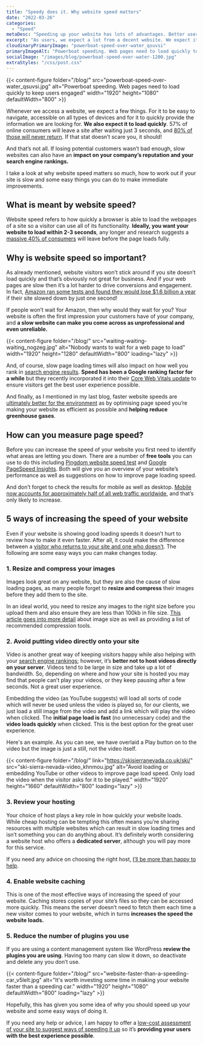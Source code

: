 ```yaml
---
title: "Speedy does it. Why website speed matters"
date: "2022-03-26"
categories:
  - "Speed"
metaDesc: "Speeding up your website has lots of advantages. Better user experience, better search ranking and reduced greenhouse gases. Here's how to make a difference."
excerpt: "As users, we expect a lot from a decent website. We expect it to look good, be easy to navigate, give us the information we are looking for AND for it to load quickly. Waiting for a web page to load is something that nobody wants and few are prepared to tolerate. So, if your web pages don't load quickly, you're going to lose visitors. However, the position that your pages have in the Google search results will also suffer if they're slow, as they penalise poor page load performance."
cloudinaryPrimaryImage: "powerboat-speed-over-water_qsuvsi"
primaryImageAlt: "Powerboat speeding. Web pages need to load quickly to keep users engaged and to improve how your  web pages rank in the search engines."
socialImage: "/images/blog/powerboat-speed-over-water-1200.jpg"
extraStyles: "/css/post.css"
---
```


{{< content-figure folder="/blog/"
src="powerboat-speed-over-water_qsuvsi.jpg"
alt="Powerboat speeding. Web pages need to load quickly to keep users engaged"
width="1920" height="1080" defaultWidth="800" >}}

Whenever we access a website, we expect a few things. For it to be easy to navigate, accessible on all types of devices and for it to quickly provide the information we are looking for. **We also expect it to load quickly**. 57% of online consumers will leave a site after waiting just 3 seconds, and [80% of those will never return](https://blog.hubspot.com/marketing/consumer-psychology-ecommerce-checkout-infographic?__hstc=200701681.28c67391d41667dc743ce9a175f4c9df.1648121456366.1648121456366.1648121456366.1&__hssc=200701681.1.1648121456366&__hsfp=2724359239). If that stat doesn’t scare you, it should!

And that’s not all. If losing potential customers wasn’t bad enough, slow websites can also have an **impact on your company’s reputation and your search engine rankings.**

I take a look at why website speed matters so much, how to work out if your site is slow and some easy things you can do to make immediate improvements.

## What is meant by website speed?

Website speed refers to how quickly a browser is able to load the webpages of a site so a visitor can use all of its functionality. **Ideally, you want your website to load within 2-3 seconds**, any longer and research suggests a [massive 40% of consumers](https://neilpatel.com/blog/loading-time/) will leave before the page loads fully.

## Why is website speed so important?

As already mentioned, website visitors won’t stick around if you site doesn’t load quickly and that’s obviously not great for business. And if your web pages are slow then it’s a lot harder to drive conversions and engagement. In fact, [Amazon ran some tests and found they would lose $1.6 billion a year](https://www.fastcompany.com/1825005/how-one-second-could-cost-amazon-16-billion-sales) if their site slowed down by just one second!

If people won’t wait for Amazon, then why would they wait for you? Your website is often the first impression your customers have of your company, and **a slow website can make you come across as unprofessional and even unreliable.**

{{< content-figure folder="/blog/"
src="waiting-waiting-waiting_nogzeg.jpg"
alt="Nobody wants to wait for a web page to load"
width="1920" height="1280" defaultWidth="800"
loading="lazy" >}}

And, of course, slow page loading times will also impact on how well you rank in [search engine results](https://www.attractmore.uk/blog/how-making-your-website-accessible-is-also-great-for-seo/). **Speed has been a Google ranking factor for a while** but they recently incorporated it into their [Core Web Vitals update](https://developers.google.com/search/docs/advanced/experience/page-experience) to ensure visitors get the best user experience possible.

And finally, as I mentioned in my last blog, faster website speeds are [ultimately better for the environment](https://www.attractmore.uk/blog/want-to-save-the-planet-start-with-your-website/) as by optimising page speed you’re making your website as efficient as possible and **helping reduce greenhouse gases**.

## How can you measure page speed?

Before you can increase the speed of your website you first need to identify what areas are letting you down. There are a number of **free tools** you can use to do this including [Pingdom website speed test](https://tools.pingdom.com/) and [Google PageSpeed Insights](https://developers.google.com/speed/pagespeed/insights/). Both will give you an overview of your website’s performance as well as suggestions on how to improve page loading speed.

And don’t forget to check the results for mobile as well as desktop. [Mobile now accounts for approximately half of all web traffic worldwide](https://www.statista.com/statistics/277125/share-of-website-traffic-coming-from-mobile-devices/), and that’s only likely to increase.

## 5 ways of increasing the speed of your website

Even if your website is showing good loading speeds it doesn’t hurt to review how to make it even faster. After all, it could make the difference between a [visitor who returns to your site and one who doesn’t](https://yougov.co.uk/topics/resources/articles-reports/2020/08/28/46-internet-users-dont-return-poorly-performing-we). The following are some easy ways you can make changes today.

### 1. Resize and compress your images

Images look great on any website, but they are also the cause of slow loading pages, as many people forget to **resize and compress** their images before they add them to the site.

In an ideal world, you need to resize any images to the right size before you upload them and also ensure they are less than 100kb in file size. [This article goes into more detail](https://www.attractmore.uk/blog/photos-and-faster-page-load-times/) about image size as well as providing a list of recommended compression tools.

### 2. Avoid putting video directly onto your site

Video is another great way of keeping visitors happy while also helping with your [search engine rankings](https://www.attractmore.uk/blog/how-making-your-website-accessible-is-also-great-for-seo/); however, it’s **better not to host videos directly on your server**. Videos tend to be large in size and take up a lot of bandwidth. So, depending on where and how your site is hosted you may find that people can’t play your videos, or they keep pausing after a few seconds. Not a great user experience.

Embedding the video (as YouTube suggests) will load all sorts of code which will never be used unless the video is played so, for our clients, we just load a still image from the video and add a link which will play the video when clicked. The **initial page load is fast** (no unnecessary code) and the **video loads quickly** when clicked. This is the best option for the great user experience.

Here's an example. As you can see, we have overlaid a Play button on to the video but the image is just a still, not the video itself.

{{< content-figure folder="/blog/"
link="https://skisierranevada.co.uk/ski/"
src="ski-sierra-nevada-video_khnmou.jpg"
alt="Avoid loading or embedding YouTube or other videos to improve page load speed. Only load the video when the visitor asks for it to be played."
width="1920" height="1660" defaultWidth="800"
loading="lazy" >}}

### 3. Review your hosting

Your choice of host plays a key role in how quickly your website loads. While cheap hosting can be tempting this often means you’re sharing resources with multiple websites which can result in slow loading times and isn’t something you can do anything about. It’s definitely worth considering a website host who offers a **dedicated server**, although you will pay more for this service.

If you need any advice on choosing the right host, [I’ll be more than happy to help](https://www.attractmore.uk/contact/).

### 4. Enable website caching

This is one of the most effective ways of increasing the speed of your website. Caching stores copies of your site’s files so they can be accessed more quickly. This means the server doesn’t need to fetch them each time a new visitor comes to your website, which in turns **increases the speed the website loads.**

### 5. Reduce the number of plugins you use

If you are using a content management system like WordPress **review the plugins you are using**. Having too many can slow it down, so deactivate and delete any you don’t use.

{{< content-figure folder="/blog/"
src="website-faster-than-a-speeding-car_v5lelt.jpg"
alt="It's worth investing some time in making your website faster than a speeding car."
width="1920" height="1080" defaultWidth="800"
loading="lazy" >}}

Hopefully, this has given you some idea of why you should speed up your website and some easy ways of doing it.

If you need any help or advice, I am happy to offer a [low-cost assessment of your site to suggest ways of speeding it up](https://www.attractmore.uk/services/page-speed-optimisation/) so it’s **providing your users with the best experience possible**.
